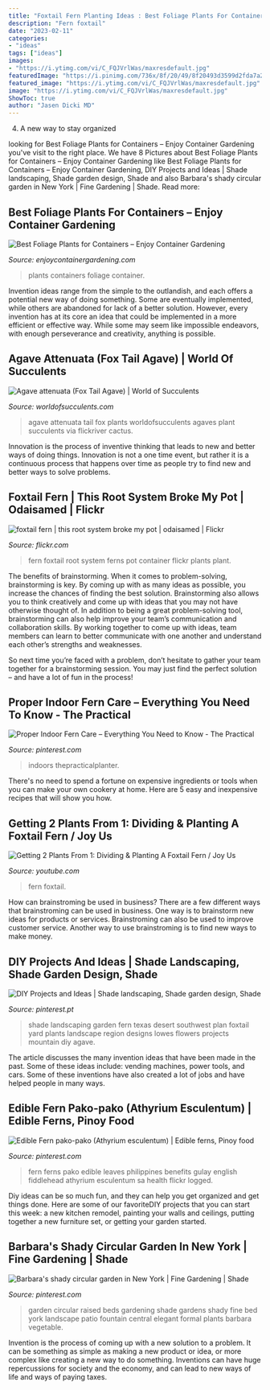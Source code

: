 ```yaml
---
title: "Foxtail Fern Planting Ideas : Best Foliage Plants For Containers – Enjoy Container Gardening"
description: "Fern foxtail"
date: "2023-02-11"
categories:
- "ideas"
tags: ["ideas"]
images:
- "https://i.ytimg.com/vi/C_FQJVrlWas/maxresdefault.jpg"
featuredImage: "https://i.pinimg.com/736x/8f/20/49/8f20493d3599d2fda7a211d18449afcf--ferns-philippines.jpg"
featured_image: "https://i.ytimg.com/vi/C_FQJVrlWas/maxresdefault.jpg"
image: "https://i.ytimg.com/vi/C_FQJVrlWas/maxresdefault.jpg"
ShowToc: true
author: "Jasen Dicki MD"
---
```



4. A new way to stay organized

	

		
looking for Best Foliage Plants for Containers – Enjoy Container Gardening you've visit to the right place. We have 8 Pictures about Best Foliage Plants for Containers – Enjoy Container Gardening like Best Foliage Plants for Containers – Enjoy Container Gardening, DIY Projects and Ideas | Shade landscaping, Shade garden design, Shade and also Barbara&#039;s shady circular garden in New York | Fine Gardening | Shade. Read more:
		
    
## Best Foliage Plants For Containers – Enjoy Container Gardening

<img loading=lazy src="https://www.enjoycontainergardening.com/images/fern_ivy.jpg" onerror="this.onerror=null;this.src='https://tse1.mm.bing.net/th?id=OIP.43LutiPB_ITNvHvRgSoGNAHaLH&amp;pid=15.1';" alt="Best Foliage Plants for Containers – Enjoy Container Gardening">

_Source: enjoycontainergardening.com_

>plants containers foliage container. 

	

Invention ideas range from the simple to the outlandish, and each offers a potential new way of doing something. Some are eventually implemented, while others are abandoned for lack of a better solution. However, every invention has at its core an idea that could be implemented in a more efficient or effective way. While some may seem like impossible endeavors, with enough perseverance and creativity, anything is possible.

    
## Agave Attenuata (Fox Tail Agave) | World Of Succulents

<img loading=lazy src="https://worldofsucculents.com/wp-content/uploads/2013/11/Agave-attenuata-Fox-Tail-Agave1.jpg" onerror="this.onerror=null;this.src='https://tse2.mm.bing.net/th?id=OIP.YmORrt1DSGfQ-P3_OVlL1QHaFj&amp;pid=15.1';" alt="Agave attenuata (Fox Tail Agave) | World of Succulents">

_Source: worldofsucculents.com_

>agave attenuata tail fox plants worldofsucculents agaves plant succulents via flickriver cactus. 

	

Innovation is the process of inventive thinking that leads to new and better ways of doing things. Innovation is not a one time event, but rather it is a continuous process that happens over time as people try to find new and better ways to solve problems.

    
## Foxtail Fern | This Root System Broke My Pot | Odaisamed | Flickr

<img loading=lazy src="https://c1.staticflickr.com/1/124/368351417_eba0b8da94_b.jpg" onerror="this.onerror=null;this.src='https://tse4.mm.bing.net/th?id=OIP.-Ggd7gdOaPl-up3s-vYWVAHaJ4&amp;pid=15.1';" alt="foxtail fern | this root system broke my pot | odaisamed | Flickr">

_Source: flickr.com_

>fern foxtail root system ferns pot container flickr plants plant. 

	

The benefits of brainstorming.
When it comes to problem-solving, brainstorming is key. By coming up with as many ideas as possible, you increase the chances of finding the best solution. Brainstorming also allows you to think creatively and come up with ideas that you may not have otherwise thought of.
In addition to being a great problem-solving tool, brainstorming can also help improve your team’s communication and collaboration skills. By working together to come up with ideas, team members can learn to better communicate with one another and understand each other’s strengths and weaknesses.

So next time you’re faced with a problem, don’t hesitate to gather your team together for a brainstorming session. You may just find the perfect solution – and have a lot of fun in the process!

    
## Proper Indoor Fern Care – Everything You Need To Know - The Practical

<img loading=lazy src="https://i.pinimg.com/736x/62/5c/84/625c84ed1efaf0203ad166372ee722cb.jpg" onerror="this.onerror=null;this.src='https://tse2.mm.bing.net/th?id=OIP.IpPhq7olJggVQEzyPLq9GQHaLH&amp;pid=15.1';" alt="Proper Indoor Fern Care – Everything You Need to Know - The Practical">

_Source: pinterest.com_

>indoors thepracticalplanter. 

	

There's no need to spend a fortune on expensive ingredients or tools when you can make your own cookery at home. Here are 5 easy and inexpensive recipes that will show you how.

    
## Getting 2 Plants From 1: Dividing &amp; Planting A Foxtail Fern / Joy Us

<img loading=lazy src="https://i.ytimg.com/vi/C_FQJVrlWas/maxresdefault.jpg" onerror="this.onerror=null;this.src='https://tse1.mm.bing.net/th?id=OIP.cfu8mrFnLtfZ9zzTB2-J3QHaEK&amp;pid=15.1';" alt="Getting 2 Plants From 1: Dividing &amp; Planting A Foxtail Fern / Joy Us">

_Source: youtube.com_

>fern foxtail. 

	

How can brainstroming be used in business?
There are a few different ways that brainstroming can be used in business. One way is to brainstorm new ideas for products or services. Brainstroming can also be used to improve customer service. Another way to use brainstroming is to find new ways to make money.

    
## DIY Projects And Ideas | Shade Landscaping, Shade Garden Design, Shade

<img loading=lazy src="https://i.pinimg.com/736x/e4/bf/51/e4bf515f961c3be8b48054e96d6e1ada--texas-shade-landscaping-foxtail-fern-landscaping.jpg" onerror="this.onerror=null;this.src='https://tse2.mm.bing.net/th?id=OIP.ucA4YWkgQKrwJz5jOIaMLAHaHa&amp;pid=15.1';" alt="DIY Projects and Ideas | Shade landscaping, Shade garden design, Shade">

_Source: pinterest.pt_

>shade landscaping garden fern texas desert southwest plan foxtail yard plants landscape region designs lowes flowers projects mountain diy agave. 

	

The article discusses the many invention ideas that have been made in the past. Some of these ideas include: vending machines, power tools, and cars. Some of these inventions have also created a lot of jobs and have helped people in many ways.

    
## Edible Fern Pako-pako (Athyrium Esculentum) | Edible Ferns, Pinoy Food

<img loading=lazy src="https://i.pinimg.com/736x/8f/20/49/8f20493d3599d2fda7a211d18449afcf--ferns-philippines.jpg" onerror="this.onerror=null;this.src='https://tse1.mm.bing.net/th?id=OIP.EDEs4cL8JEW4yyLgAoZxGgHaE-&amp;pid=15.1';" alt="Edible Fern pako-pako (Athyrium esculentum) | Edible ferns, Pinoy food">

_Source: pinterest.com_

>fern ferns pako edible leaves philippines benefits gulay english fiddlehead athyrium esculentum sa health flickr logged. 

	

Diy ideas can be so much fun, and they can help you get organized and get things done. Here are some of our favoriteDIY projects that you can start this week: a new kitchen remodel, painting your walls and ceilings, putting together a new furniture set, or getting your garden started.

    
## Barbara&#039;s Shady Circular Garden In New York | Fine Gardening | Shade

<img loading=lazy src="https://i.pinimg.com/736x/3d/86/ca/3d86ca9cabec396dfc1735d0f264737b--raised-garden-beds-raised-gardens.jpg" onerror="this.onerror=null;this.src='https://tse4.mm.bing.net/th?id=OIP.0EwocFyC72SCysa7WSGFxwHaFj&amp;pid=15.1';" alt="Barbara&#039;s shady circular garden in New York | Fine Gardening | Shade">

_Source: pinterest.com_

>garden circular raised beds gardening shade gardens shady fine bed york landscape patio fountain central elegant formal plants barbara vegetable. 

	

Invention is the process of coming up with a new solution to a problem. It can be something as simple as making a new product or idea, or more complex like creating a new way to do something. Inventions can have huge repercussions for society and the economy, and can lead to new ways of life and ways of paying taxes.

